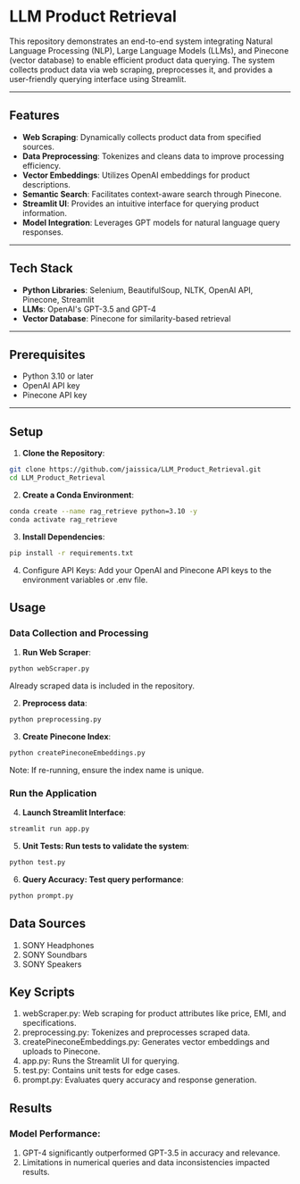 # LLM Product Retrieval

This repository demonstrates an end-to-end system integrating Natural Language Processing (NLP), Large Language Models (LLMs), and Pinecone (vector database) to enable efficient product data querying. The system collects product data via web scraping, preprocesses it, and provides a user-friendly querying interface using Streamlit.

---

## Features

- **Web Scraping**: Dynamically collects product data from specified sources.
- **Data Preprocessing**: Tokenizes and cleans data to improve processing efficiency.
- **Vector Embeddings**: Utilizes OpenAI embeddings for product descriptions.
- **Semantic Search**: Facilitates context-aware search through Pinecone.
- **Streamlit UI**: Provides an intuitive interface for querying product information.
- **Model Integration**: Leverages GPT models for natural language query responses.

---

## Tech Stack

- **Python Libraries**: Selenium, BeautifulSoup, NLTK, OpenAI API, Pinecone, Streamlit
- **LLMs**: OpenAI's GPT-3.5 and GPT-4
- **Vector Database**: Pinecone for similarity-based retrieval

---

## Prerequisites

- Python 3.10 or later
- OpenAI API key
- Pinecone API key

---

## Setup

1. **Clone the Repository**:
```bash
git clone https://github.com/jaissica/LLM_Product_Retrieval.git
cd LLM_Product_Retrieval
```
2. **Create a Conda Environment**:
```bash
conda create --name rag_retrieve python=3.10 -y
conda activate rag_retrieve
```
3. **Install Dependencies**:
 ```bash
 pip install -r requirements.txt
 ```
4. Configure API Keys: Add your OpenAI and Pinecone API keys to the environment variables or .env file.

## Usage
### Data Collection and Processing

1. **Run Web Scraper**:
```bash
python webScraper.py
```
Already scraped data is included in the repository.
   
2. **Preprocess data**:
```bash
python preprocessing.py
```
   
3. **Create Pinecone Index**:
```bash
python createPineconeEmbeddings.py
```
 Note: If re-running, ensure the index name is unique.

 ### Run the Application
 
4. **Launch Streamlit Interface**:
```bash
streamlit run app.py
```

5. **Unit Tests: Run tests to validate the system**:
```bash
python test.py
```
   
6. **Query Accuracy: Test query performance**:
```bash
python prompt.py
```

## Data Sources
1. SONY Headphones
2. SONY Soundbars
3. SONY Speakers

## Key Scripts
1. webScraper.py: Web scraping for product attributes like price, EMI, and specifications.
2. preprocessing.py: Tokenizes and preprocesses scraped data.
3. createPineconeEmbeddings.py: Generates vector embeddings and uploads to Pinecone.
4. app.py: Runs the Streamlit UI for querying.
5. test.py: Contains unit tests for edge cases.
6. prompt.py: Evaluates query accuracy and response generation.

## Results
### Model Performance:
1. GPT-4 significantly outperformed GPT-3.5 in accuracy and relevance.
2. Limitations in numerical queries and data inconsistencies impacted results.
 
